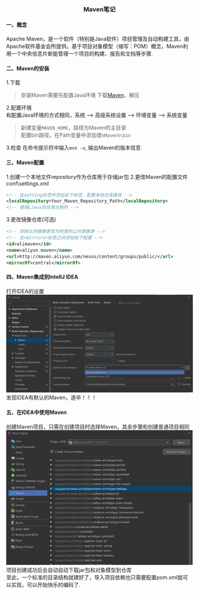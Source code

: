 ### <center>Maven笔记</center>
#### 一、概念
Apache Maven，是一个软件（特别是Java软件）项目管理及自动构建工具，由Apache软件基金会所提供。基于项目对象模型（缩写：POM）概念，Maven利用一个中央信息片断能管理一个项目的构建、报告和文档等步骤.  
#### 二、Maven的安装  
1.下载
> 安装Maven需要先配置Java环境
> 下载[Maven](https://maven.apache.org/download.cgi)，解压  

2.配置环境  
和配置Java环境的方式相同，系统 --> 高级系统设置 --> 环境变量 --> 系统变量
> 新建变量`MAVEN_HOME`，路径为Maven的主目录  
> 配置bin路径，在Path变量中添加值`%Maven%\bin`  

3.检查
在命令提示符中输入`mvn -v`, 输出Maven的版本信息

#### 三、Maven配置  
1.创建一个本地文件repository作为仓库用于存储jar包
2.更改Maven的配置文件conf\settings.xml
```xml
<!-- 在setting标签中添加如下标签，配置本地仓库路径 -->
<localRepository>Your_Maven_Repository_Path</localRepository>
<!-- 使用Linux的目录分割符 -->
```
3.更改镜像仓库(可选)
```xml
<!-- 将默认的镜像更改为阿里的公共镜像源 -->
<!-- 在<mirrors>标签之间添加如下配置 -->
<id>alimaven</id>
<name>aliyun maven</name>
<url>http://maven.aliyun.com/nexus/content/groups/public/</url>
<mirrorOf>central</mirrorOf>
```
#### 四、Maven集成到IntellJ IDEA
打开IDEA的设置
![Maven](./images/Maven.png)
发现IDEA有默认的Maven，遂卒！！！

#### 五、在IDEA中使用Maven
创建Maven项目，只需在创建项目时选择Maven，其余步骤和创建普通项目相同
![MavenB](./images/MavenB.png)
项目创建成功后会自动自动下载jar包和对象模型到仓库  
至此，一个标准的目录结构就建好了，导入项目依赖也只需要配置pom.xml就可以实现，可以开始快乐的编码了.
